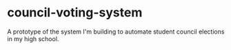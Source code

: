 # council-voting-system
A prototype of the system I'm building to automate student council elections in my high school.
